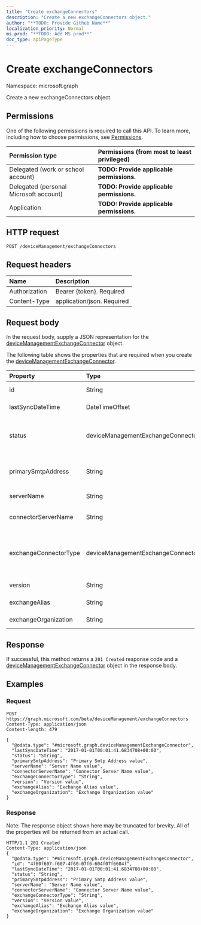 ```yaml
---
title: "Create exchangeConnectors"
description: "Create a new exchangeConnectors object."
author: "**TODO: Provide Github Name**"
localization_priority: Normal
ms.prod: "**TODO: Add MS prod**"
doc_type: apiPageType
---
```


# Create exchangeConnectors

Namespace: microsoft.graph

Create a new exchangeConnectors object.

## Permissions
One of the following permissions is required to call this API. To learn more, including how to choose permissions, see [Permissions](/concepts/permissions-reference.md).

|Permission type|Permissions (from most to least privileged)|
|:---|:---|
|Delegated (work or school account)|**TODO: Provide applicable permissions.**|
|Delegated (personal Microsoft account)|**TODO: Provide applicable permissions.**|
|Application|**TODO: Provide applicable permissions.**|

## HTTP request
<!-- {
  "blockType": "ignored"
}
-->
``` http
POST /deviceManagement/exchangeConnectors
```

## Request headers
|Name|Description|
|:---|:---|
|Authorization|Bearer {token}. Required|
|Content-Type|application/json. Required|

## Request body
In the request body, supply a JSON representation for the [deviceManagementExchangeConnector](../resources/devicemanagementexchangeconnector.md) object.

The following table shows the properties that are required when you create the [deviceManagementExchangeConnector](../resources/devicemanagementexchangeconnector.md).

|Property|Type|Description|
|:---|:---|:---|
|id|String|**TODO: Add Description** Inherited from [entity](../resources/entity.md)|
|lastSyncDateTime|DateTimeOffset|Last sync time for the Exchange Connector|
|status|deviceManagementExchangeConnectorStatus|Exchange Connector Status. Possible values are: `none`, `connectionPending`, `connected`, `disconnected`.|
|primarySmtpAddress|String|Email address used to configure the Service To Service Exchange Connector.|
|serverName|String|The name of the Exchange server.|
|connectorServerName|String|The name of the server hosting the Exchange Connector.|
|exchangeConnectorType|deviceManagementExchangeConnectorType|The type of Exchange Connector Configured. Possible values are: `onPremises`, `hosted`, `serviceToService`, `dedicated`.|
|version|String|The version of the ExchangeConnectorAgent|
|exchangeAlias|String|An alias assigned to the Exchange server|
|exchangeOrganization|String|Exchange Organization to the Exchange server|



## Response
If successful, this method returns a `201 Created` response code and a [deviceManagementExchangeConnector](../resources/devicemanagementexchangeconnector.md) object in the response body.

## Examples

### Request
<!-- {
  "blockType": "request",
  "name": "create_devicemanagementexchangeconnector_from_"
}
-->
``` http
POST https://graph.microsoft.com/beta/deviceManagement/exchangeConnectors
Content-Type: application/json
Content-length: 479

{
  "@odata.type": "#microsoft.graph.deviceManagementExchangeConnector",
  "lastSyncDateTime": "2017-01-01T00:01:41.6834708+00:00",
  "status": "String",
  "primarySmtpAddress": "Primary Smtp Address value",
  "serverName": "Server Name value",
  "connectorServerName": "Connector Server Name value",
  "exchangeConnectorType": "String",
  "version": "Version value",
  "exchangeAlias": "Exchange Alias value",
  "exchangeOrganization": "Exchange Organization value"
}
```

### Response
Note: The response object shown here may be truncated for brevity. All of the properties will be returned from an actual call.
<!-- {
  "blockType": "response",
  "truncated": true,
  "@odata.type": "microsoft.graph.devicemanagementexchangeconnector"
}
-->
``` http
HTTP/1.1 201 Created
Content-Type: application/json
{
  "@odata.type": "#microsoft.graph.deviceManagementExchangeConnector",
  "id": "4f60f607-f607-4f60-07f6-604f07f6604f",
  "lastSyncDateTime": "2017-01-01T00:01:41.6834708+00:00",
  "status": "String",
  "primarySmtpAddress": "Primary Smtp Address value",
  "serverName": "Server Name value",
  "connectorServerName": "Connector Server Name value",
  "exchangeConnectorType": "String",
  "version": "Version value",
  "exchangeAlias": "Exchange Alias value",
  "exchangeOrganization": "Exchange Organization value"
}
```

